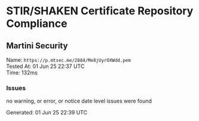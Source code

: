 # STIR/SHAKEN Certificate Repository Compliance

## Martini Security

Name: `https://p.mtsec.me/2884/Me8jUyrOXWdd.pem`\
Tested At: 01 Jun 25 22:37 UTC\
Time: 132ms

### Issues

no warning, or error, or notice date level issues were found

Generated: 01 Jun 25 22:39 UTC